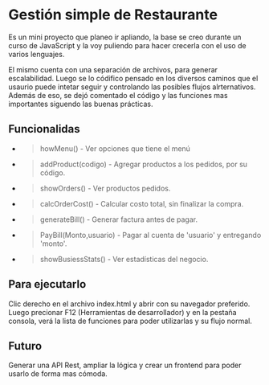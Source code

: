 # Gestión simple de Restaurante 
Es un mini proyecto que planeo ir apliando, la base se creo durante un curso de JavaScript y la voy puliendo para hacer crecerla con el uso de varios lenguajes.

El mismo cuenta con una separación de archivos, para generar escalabilidad. Luego se lo códifico pensado en los diversos caminos que el usaurio puede intetar seguir y controlando las posibles flujos alrternativos. Además de eso, se dejó comentado el código y las funciones mas importantes siguendo las buenas prácticas.

## Funcionalidas

* > howMenu() - Ver opciones que tiene el menú
* > addProduct(codigo) - Agregar productos a los pedidos, por su código.
* > showOrders() - Ver productos pedidos.
* > calcOrderCost() - Calcular costo total, sin finalizar la compra.
* > generateBill() - Generar factura antes de pagar.
* > PayBill(Monto,usuario) - Pagar al cuenta de 'usuario' y entregando 'monto'.
* > showBusiessStats() - Ver estadísticas del negocio.

## Para ejecutarlo
Clic derecho en el archivo index.html y abrir con su navegador preferido. Luego precionar F12 (Herramientas de desarrollador) y en la pestaña consola, verá la lista de funciones para poder utilizarlas y su flujo normal.

## Futuro
Generar una API Rest, ampliar la lógica y crear un frontend para poder usarlo de forma mas cómoda. 
